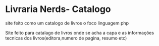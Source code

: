 # Livraria Nerds- Catalogo
site feito como um catalogo de livros o foco linguagem php

Site feito para catalago de livros onde se acha a capa e as informações tecnicas dos livros(editora,numero de pagina, resumo etc)
